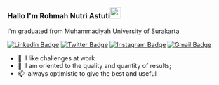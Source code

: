 ### Hallo I'm Rohmah Nutri Astuti<img src="https://media.giphy.com/media/hvRJCLFzcasrR4ia7z/giphy.gif" width="25px"></a>
I'm graduated from Muhammadiyah University of Surakarta

[![Linkedin Badge](https://img.shields.io/badge/-rohmah-blue?style=flat&logo=Linkedin&logoColor=white&link=https://www.linkedin.com/in/rohmah-nutri-astuti-22651813a/)](https://www.linkedin.com/in/rohmah-nutri-astuti-22651813/)
[![Twitter Badge](https://img.shields.io/badge/-@ribonukleat-1ca0f1?style=flat&labelColor=1ca0f1&logo=twitter&logoColor=white&link=https://twitter.com/ribonukleat)](https://twitter.com/ribonukleat)
[![Instagram Badge](https://img.shields.io/badge/-@rohmahnutri-purple?style=flat&logo=instagram&logoColor=white&link=https://instagram.com/rohmahnutri/)](https://instagram.com/rohmahnutri)
[![Gmail Badge](https://img.shields.io/badge/-nutri286-c14438?style=flat&logo=Gmail&logoColor=white&link=mailto:nutri286@gmail.com)](mailto:nutri286@gmail.com)
- 🌱 &nbsp;I like challenges at work
- 💬 &nbsp;I am oriented to the quality and quantity of results;
- 📫 &nbsp;always optimistic to give the best and useful

